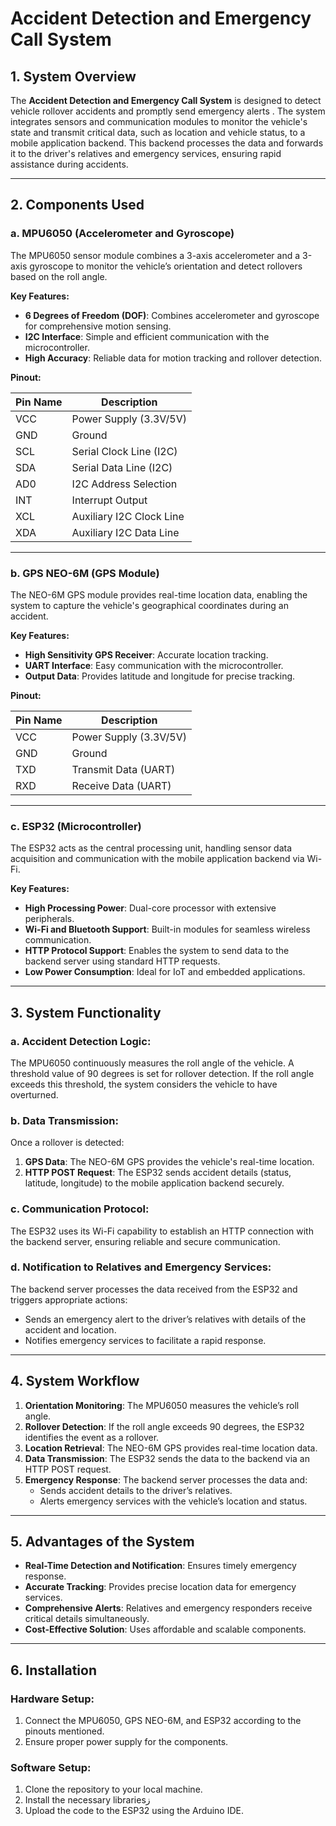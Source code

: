 # Accident Detection and Emergency Call System

## 1. System Overview
The **Accident Detection and Emergency Call System** is designed to detect vehicle rollover accidents and promptly send emergency alerts . The system integrates sensors and communication modules to monitor the vehicle's state and transmit critical data, such as location and vehicle status, to a mobile application backend. This backend processes the data and forwards it to the driver's relatives and emergency services, ensuring rapid assistance during accidents.

---

## 2. Components Used

### a. **MPU6050 (Accelerometer and Gyroscope)**
The MPU6050 sensor module combines a 3-axis accelerometer and a 3-axis gyroscope to monitor the vehicle’s orientation and detect rollovers based on the roll angle.

**Key Features:**
- **6 Degrees of Freedom (DOF)**: Combines accelerometer and gyroscope for comprehensive motion sensing.
- **I2C Interface**: Simple and efficient communication with the microcontroller.
- **High Accuracy**: Reliable data for motion tracking and rollover detection.

**Pinout:**

| Pin Name | Description                      |
|----------|----------------------------------|
| VCC      | Power Supply (3.3V/5V)           |
| GND      | Ground                           |
| SCL      | Serial Clock Line (I2C)          |
| SDA      | Serial Data Line (I2C)           |
| AD0      | I2C Address Selection            |
| INT      | Interrupt Output                 |
| XCL      | Auxiliary I2C Clock Line         |
| XDA      | Auxiliary I2C Data Line          |

---

### b. **GPS NEO-6M (GPS Module)**
The NEO-6M GPS module provides real-time location data, enabling the system to capture the vehicle's geographical coordinates during an accident.

**Key Features:**
- **High Sensitivity GPS Receiver**: Accurate location tracking.
- **UART Interface**: Easy communication with the microcontroller.
- **Output Data**: Provides latitude and longitude for precise tracking.

**Pinout:**

| Pin Name | Description                |
|----------|----------------------------|
| VCC      | Power Supply (3.3V/5V)     |
| GND      | Ground                     |
| TXD      | Transmit Data (UART)       |
| RXD      | Receive Data (UART)        |

---

### c. **ESP32 (Microcontroller)**
The ESP32 acts as the central processing unit, handling sensor data acquisition and communication with the mobile application backend via Wi-Fi.

**Key Features:**
- **High Processing Power**: Dual-core processor with extensive peripherals.
- **Wi-Fi and Bluetooth Support**: Built-in modules for seamless wireless communication.
- **HTTP Protocol Support**: Enables the system to send data to the backend server using standard HTTP requests.
- **Low Power Consumption**: Ideal for IoT and embedded applications.

---

## 3. System Functionality

### a. **Accident Detection Logic:**
The MPU6050 continuously measures the roll angle of the vehicle. A threshold value of 90 degrees is set for rollover detection. If the roll angle exceeds this threshold, the system considers the vehicle to have overturned.

### b. **Data Transmission:**
Once a rollover is detected:
1. **GPS Data**: The NEO-6M GPS provides the vehicle's real-time location.
2. **HTTP POST Request**: The ESP32 sends accident details (status, latitude, longitude) to the mobile application backend securely.

### c. **Communication Protocol:**
The ESP32 uses its Wi-Fi capability to establish an HTTP connection with the backend server, ensuring reliable and secure communication.

### d. **Notification to Relatives and Emergency Services:**
The backend server processes the data received from the ESP32 and triggers appropriate actions:
- Sends an emergency alert to the driver’s relatives with details of the accident and location.
- Notifies emergency services to facilitate a rapid response.

---

## 4. System Workflow
1. **Orientation Monitoring**: The MPU6050 measures the vehicle’s roll angle.
2. **Rollover Detection**: If the roll angle exceeds 90 degrees, the ESP32 identifies the event as a rollover.
3. **Location Retrieval**: The NEO-6M GPS provides real-time location data.
4. **Data Transmission**: The ESP32 sends the data to the backend via an HTTP POST request.
5. **Emergency Response**: The backend server processes the data and:
   - Sends accident details to the driver’s relatives.
   - Alerts emergency services with the vehicle’s location and status.

---

## 5. Advantages of the System
- **Real-Time Detection and Notification**: Ensures timely emergency response.
- **Accurate Tracking**: Provides precise location data for emergency services.
- **Comprehensive Alerts**: Relatives and emergency responders receive critical details simultaneously.
- **Cost-Effective Solution**: Uses affordable and scalable components.

---

## 6. Installation

### Hardware Setup:
1. Connect the MPU6050, GPS NEO-6M, and ESP32 according to the pinouts mentioned.
2. Ensure proper power supply for the components.

### Software Setup:
1. Clone the repository to your local machine.
2. Install the necessary librariesز
3. Upload the code to the ESP32 using the Arduino IDE.




